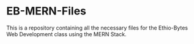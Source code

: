# EB-MERN-Files
This is a repository containing all the necessary files for the Ethio-Bytes Web Development class using the MERN Stack.
